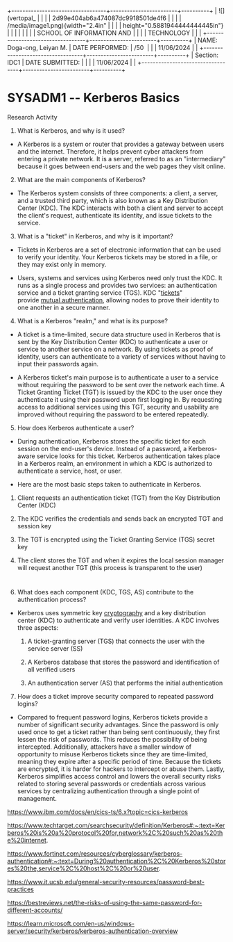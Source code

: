 +----------------------------------+------------------------+----------+
| ![](vertopal_                    |                        |          |
| 2d99e404ab6a474087dc9918501de4f6 |                        |          |
| /media/image1.png){width="2.4in" |                        |          |
| height="0.5881944444444445in"}   |                        |          |
|                                  |                        |          |
| SCHOOL OF INFORMATION AND        |                        |          |
| TECHNOLOGY                       |                        |          |
+----------------------------------+------------------------+----------+
| NAME: Doga-ong, Leiyan M.        | DATE PERFORMED:        | /50      |
|                                  | 11/06/2024             |          |
+----------------------------------+------------------------+----------+
| Section: IDC1                    | DATE SUBMITTED:        |          |
|                                  | 11/06/2024             |          |
+----------------------------------+------------------------+----------+

# SYSADM1 -- Kerberos Basics

Research Activity

1.  What is Kerberos, and why is it used?

-   A Kerberos is a system or router that provides a gateway between
    users and the internet. Therefore, it helps prevent cyber attackers
    from entering a private network. It is a server, referred to as an
    "intermediary" because it goes between end-users and the web pages
    they visit online.

2.  What are the main components of Kerberos?

-   The Kerberos system consists of three components: a client, a
    server, and a trusted third party, which is also known as a Key
    Distribution Center (KDC). The KDC interacts with both a client and
    server to accept the client's request, authenticate its identity,
    and issue tickets to the service. 

3.  What is a \"ticket\" in Kerberos, and why is it important?

-   Tickets in Kerberos are a set of electronic information that can be
    used to verify your identity. Your Kerberos tickets may be stored in
    a file, or they may exist only in memory.

-   Users, systems and services using Kerberos need only trust the KDC.
    It runs as a single process and provides two services: an
    authentication service and a ticket granting service (TGS). KDC
    \"[tickets](https://www.techtarget.com/searchenterprisedesktop/definition/authentication-ticket)\"
    provide [mutual
    authentication](https://www.techtarget.com/searchsecurity/definition/mutual-authentication),
    allowing nodes to prove their identity to one another in a secure
    manner.

4.  What is a Kerberos \"realm,\" and what is its purpose?

-   A ticket is a time-limited, secure data structure used in Kerberos
    that is sent by the Key Distribution Center (KDC) to authenticate a
    user or service to another service on a network. By using tickets as
    proof of identity, users can authenticate to a variety of services
    without having to input their passwords again.

-   A Kerberos ticket\'s main purpose is to authenticate a user to a
    service without requiring the password to be sent over the network
    each time. A Ticket Granting Ticket (TGT) is issued by the KDC to
    the user once they authenticate it using their password upon first
    logging in. By requesting access to additional services using this
    TGT, security and usability are improved without requiring the
    password to be entered repeatedly.

5.  How does Kerberos authenticate a user?

-   During authentication, Kerberos stores the specific ticket for each
    session on the end-user\'s device. Instead of a password, a
    Kerberos-aware service looks for this ticket. Kerberos
    authentication takes place in a Kerberos realm, an environment in
    which a KDC is authorized to authenticate a service, host, or user. 

-   Here are the most basic steps taken to authenticate in Kerberos.

1.  Client requests an authentication ticket (TGT) from the Key
    Distribution Center (KDC)

2.  The KDC verifies the credentials and sends back an encrypted TGT and
    session key

3.  The TGT is encrypted using the Ticket Granting Service (TGS) secret
    key

4.  The client stores the TGT and when it expires the local session
    manager will request another TGT (this process is transparent to the
    user)

# 

6.  What does each component (KDC, TGS, AS) contribute to the
    authentication process?

-   Kerberos uses symmetric
    key [cryptography](https://www.fortinet.com/resources/cyberglossary/what-is-cryptography) and
    a key distribution center (KDC) to authenticate and verify user
    identities. A KDC involves three aspects:

    1.  A ticket-granting server (TGS) that connects the user with the
        service server (SS)

    2.  A Kerberos database that stores the password and identification
        of all verified users 

    3.  An authentication server (AS) that performs the initial
        authentication 

7.  How does a ticket improve security compared to repeated password
    logins?

-   Compared to frequent password logins, Kerberos tickets provide a
    number of significant security advantages. Since the password is
    only used once to get a ticket rather than being sent continuously,
    they first lessen the risk of passwords. This reduces the
    possibility of being intercepted. Additionally, attackers have a
    smaller window of opportunity to misuse Kerberos tickets since they
    are time-limited, meaning they expire after a specific period of
    time. Because the tickets are encrypted, it is harder for hackers to
    intercept or abuse them. Lastly, Kerberos simplifies access control
    and lowers the overall security risks related to storing several
    passwords or credentials across various services by centralizing
    authentication through a single point of management.

<https://www.ibm.com/docs/en/cics-ts/6.x?topic=cics-kerberos>

<https://www.techtarget.com/searchsecurity/definition/Kerberos#:~:text=Kerberos%20is%20a%20protocol%20for,network%2C%20such%20as%20the%20internet>.

<https://www.fortinet.com/resources/cyberglossary/kerberos-authentication#:~:text=During%20authentication%2C%20Kerberos%20stores%20the,service%2C%20host%2C%20or%20user>.

<https://www.it.ucsb.edu/general-security-resources/password-best-practices>

<https://bestreviews.net/the-risks-of-using-the-same-password-for-different-accounts/>

<https://learn.microsoft.com/en-us/windows-server/security/kerberos/kerberos-authentication-overview>
